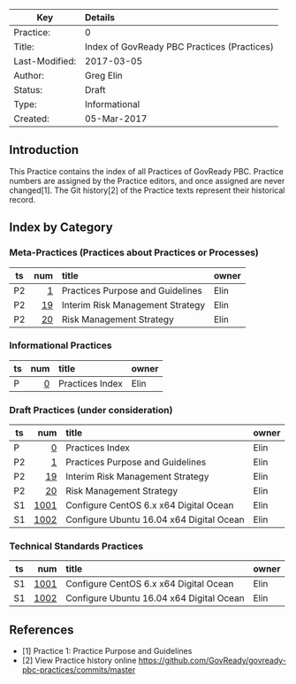
| Key            | Details                                                                          |
|----------------|:---------------------------------------------------------------------------------|
| Practice:      | 0                                                                                |
| Title: 	       | Index of GovReady PBC Practices (Practices)                                      |
| Last-Modified: | 2017-03-05                                                                       |
| Author: 	     | Greg Elin <gregelin at govready.com>                                             |
| Status: 	     | Draft                                                                            |
| Type: 	       | Informational                                                                    |
| Created: 	     | 05-Mar-2017                                                                      |

## Introduction

This Practice contains the index of all Practices of GovReady PBC.
Practice numbers are assigned by the Practice editors, and once assigned are never changed[1].
The Git history[2] of the Practice texts represent their historical record.

## Index by Category

### Meta-Practices (Practices about Practices or Processes)

| ts     | num                                | title                                    | owner                      |
|--------|-----------------------------------:|:-----------------------------------------|----------------------------|
| P2     |    [1](2-draft-accepted/p-0001.md) | Practices Purpose and  Guidelines        | Elin                       |
| P2     |   [19](2-draft-accepted/p-0020.md) | Interim Risk Management Strategy         | Elin                       |
| P2     |   [20](2-draft-accepted/p-0020.md) | Risk Management Strategy                 | Elin                       |

### Informational Practices

| ts     | num                                | title                                    | owner                      |
|--------|-----------------------------------:|:-----------------------------------------|----------------------------|
| P      |    [0](p-0000.md)                  | Practices Index                          | Elin                       |

### Draft Practices (under consideration)

| ts     | num                                | title                                    | owner                      |
|--------|-----------------------------------:|:-----------------------------------------|----------------------------|
| P      |    [0](p-0000.md)                  | Practices Index                          | Elin                       |
| P2     |    [1](2-draft-accepted/p-0001.md) | Practices Purpose and  Guidelines        | Elin                       |
| P2     |   [19](2-draft-accepted/p-0020.md) | Interim Risk Management Strategy         | Elin                       |
| P2     |   [20](2-draft-accepted/p-0020.md) | Risk Management Strategy                 | Elin                       |
| S1     | [1001](1-draft/p-1001.md)          | Configure CentOS 6.x x64 Digital Ocean   | Elin                       |
| S1     | [1002](1-draft/p-1002.md)          | Configure Ubuntu 16.04 x64 Digital Ocean | Elin                       |

### Technical Standards Practices

| ts     | num                                | title                                    | owner                      |
|--------|-----------------------------------:|:-----------------------------------------|----------------------------|
| S1     | [1001](1-draft/p-1001.md)          | Configure CentOS 6.x x64 Digital Ocean   | Elin                       |
| S1     | [1002](1-draft/p-1002.md)          | Configure Ubuntu 16.04 x64 Digital Ocean | Elin                       |


## References

- [1] Practice 1: Practice Purpose and Guidelines
- [2] View Practice history online https://github.com/GovReady/govready-pbc-practices/commits/master

